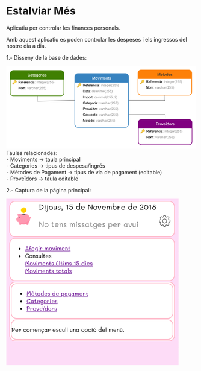 # Estalviar Més

Aplicatiu per controlar les finances personals.

Amb aquest aplicatiu es poden controlar les despeses i els ingressos del nostre dia a dia.

 1.- Disseny de la base de dades:

 ![Screenshot](images/BD.png)<br>
    Taules relacionades:<br>
        - Moviments -> taula principal<br>
        - Categories -> tipus de despesa/ingrés<br>
        - Mètodes de Pagament -> tipus de via de pagament (editable)<br>
        - Proveïdors -> taula editable

 2.- Captura de la pàgina principal:
 
![Screenshot](images/screenshot_1.png)

